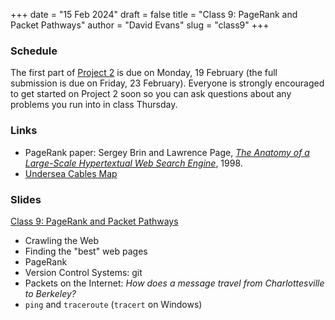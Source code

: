 +++
date = "15 Feb 2024"
draft = false
title = "Class 9: PageRank and Packet Pathways"
author = "David Evans"
slug = "class9"
+++

### Schedule

The first part of [Project 2](/project2) is due on Monday, 19 February (the full submission is due on Friday, 23 February). Everyone is strongly encouraged to get started on Project 2 soon so you can ask questions about any problems you run into in class Thursday.

### Links

- PageRank paper: Sergey Brin and Lawrence Page, [_The Anatomy of a Large-Scale Hypertextual Web Search Engine_](/docs/pagerank.pdf), 1998.
- [Undersea Cables Map](https://www.submarinecablemap.com/)


### Slides

[Class 9: PageRank and Packet Pathways]()

- Crawling the Web
- Finding the "best" web pages
- PageRank
- Version Control Systems: git
- Packets on the Internet: _How does a message travel from Charlottesville to Berkeley?_
- `ping` and `traceroute` (`tracert` on Windows)

